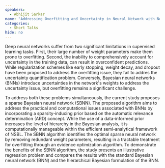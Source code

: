 ```yaml
---
speakers:
  - Abhijit Sarkar
name: "Addressing Overfitting and Uncertainty in Neural Network with Nonlinear Sparse Bayesian learning"
categories:
  - Short Talks
hide: no
---
```

Deep neural networks suffer from two significant limitations in supervised learning tasks. 
First, their large number of weight parameters make them prone to overfitting. Second, the inability to comprehensively account for uncertainty in the training data,  can result in  overconfident predictions. While regularization schemes like early stopping, weight decay, and  dropout have been proposed to address the overfitting issue, they fail to addres the uncertainty 
quantification problem. Conversely, Bayesian neural networks (BNNs) introduce uncertainties in the network's  weights to address the uncertainty issue, but overfitting remains a significant challenge. 

To address both these problems simultaneously, the current study proposes a sparse Bayesian neural network (SBNN). The proposed algorithm aims to address the practical and computational issues  associated with BNNs by incorporating a sparsity-inducing prior based on the automatic relevance determination (ARD) concept.  While the use of a data-informed prior increases the level of hierarchy in the Bayesian analysis,  it is computationally manageable within the efficient semi-analytical framework of NSBL. The SBNN algorithm  identifies the optimal sparse neural network by removing redundant weight parameters, resulting  in a tractable treatment for overfitting through an evidence optimization algorithm. To demonstrate  the benefits of the SBNN algorithm, the study presents an illustrative regression problem and  compares the results with the  standard Bayesian neural network (BNN)  and the hierarchical Bayesian formulation of the BNN.

